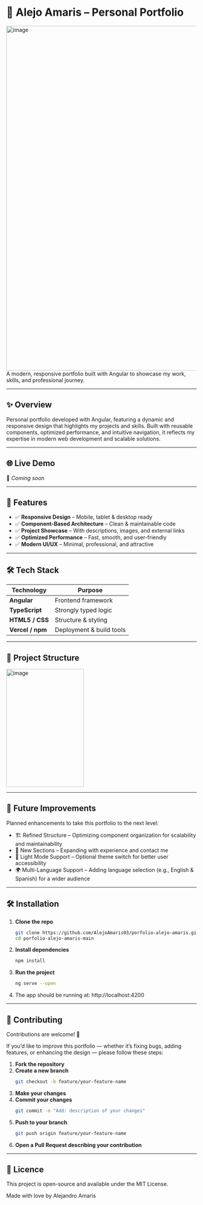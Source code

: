 # 🌟 Alejo Amaris – Personal Portfolio

<img width="1919" height="912" alt="image" src="https://github.com/user-attachments/assets/511c40c1-2990-4973-8d86-45c2971c5566" />
A modern, responsive portfolio built with Angular to showcase my work, skills, and professional journey.

---

## ✨ Overview  
Personal portfolio developed with Angular, featuring a dynamic and responsive design that highlights my projects and skills. Built with reusable components, optimized performance, and intuitive navigation, it reflects my expertise in modern web development and scalable solutions.

---

## 🌐 Live Demo
🔗 *Coming soon*

---

## 🚀 Features  
- ✅ **Responsive Design** – Mobile, tablet & desktop ready  
- ✅ **Component-Based Architecture** – Clean & maintainable code  
- ✅ **Project Showcase** – With descriptions, images, and external links  
- ✅ **Optimized Performance** – Fast, smooth, and user-friendly  
- ✅ **Modern UI/UX** – Minimal, professional, and attractive

---

## 🛠 Tech Stack
| Technology  | Purpose |
|-------------|---------|
| **Angular** | Frontend framework |
| **TypeScript** | Strongly typed logic |
| **HTML5 / CSS** | Structure & styling |
| **Vercel / npm** | Deployment & build tools |

---

## 📂 Project Structure
<img width="205" height="312" alt="image" src="https://github.com/user-attachments/assets/ab2a55b8-da20-4701-b30d-b750b56fc3db" />

---

## 🔮 Future Improvements
Planned enhancements to take this portfolio to the next level:
- 🏗 Refined Structure – Optimizing component organization for scalability and maintainability
- 📄 New Sections – Expanding with experience and contact me
- 🌙 Light Mode Support – Optional theme switch for better user accessibility
- 🌍 Multi-Language Support – Adding language selection (e.g., English & Spanish) for a wider audience

---

## 🛠️ Installation

1. **Clone the repo**
   ```bash
   git clone https://github.com/AlejoAmaris03/porfolio-alejo-amaris.git
   cd porfolio-alejo-amaris-main

2. **Install dependencies**
   ```bash
   npm install

3. **Run the project**
   ```bash
   ng serve --open

4. The app should be running at: http://localhost:4200

---

## 🤝 Contributing
Contributions are welcome! 🎉  

If you’d like to improve this portfolio — whether it’s fixing bugs, adding features, or enhancing the design — please follow these steps:

1. **Fork the repository**  
2. **Create a new branch**
   ```bash
   git checkout -b feature/your-feature-name
   
3. **Make your changes**
4. **Commit your changes**
   ```bash
   git commit -m "Add: description of your changes"

5. **Push to your branch**
   ```bash
   git push origin feature/your-feature-name
   
6. **Open a Pull Request describing your contribution**

---

## 📄 Licence
This project is open-source and available under the MIT License.

Made with love by Alejandro Amaris

